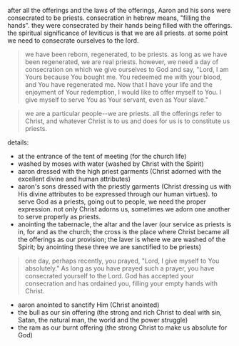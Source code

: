 after all the offerings and the laws of the offerings, Aaron and his sons were
consecrated to be priests. consecration in hebrew means, "filling the hands". they
were consecrated by their hands being filled with the offerings. the spiritual
significance of leviticus is that we are all priests. at some point we need to
consecrate ourselves to the lord.

> we have been reborn, regenerated, to be priests. as long as we have been regenerated, we are real priests. however, we need a day of consecration on which we give ourselves to God and say, "Lord, I am Yours because You bought me. You redeemed me with your blood, and You have regenerated me. Now that I have your life and the enjoyment of Your redemption, I would like to offer myself to You. I give myself to serve You as Your servant, even as Your slave."

> we are a particular people--we are priests. all the offerings refer to Christ, and whatever Christ is to us and does for us is to constitute us priests.

details:
- at the entrance of the tent of meeting (for the church life)
- washed by moses with water (washed by Christ with the Spirit)
- aaron dressed with the high priest garments (Christ adorned with the excellent divine and human attributes)
- aaron's sons dressed with the priestly garments (Christ dressing us with His divine attributes to be expressed through our human virtues). to serve God as a priests, going out to people, we need the proper expression. not only Christ adorns us, sometimes we adorn one another to serve properly as priests.
- anointing the tabernacle, the altar and the laver (our service as priests is in, for and as the church; the cross is the place where Christ became all the offerings as our provision; the laver is where we are washed of the Spirit; by anointing these three we are sanctified to be priests)
> one day, perhaps recently, you prayed, "Lord, I give myself to You absolutely." As long as you have prayed such a prayer, you have consecrated yourself to the Lord. God has accepted your consecration and has ordained you, filling your empty hands with Christ.
- aaron anointed to sanctify Him (Christ anointed)
- the bull as our sin offering (the strong and rich Christ to deal with sin, Satan, the natural man, the world and the power struggle)
- the ram as our burnt offering (the strong Christ to make us absolute for God)

